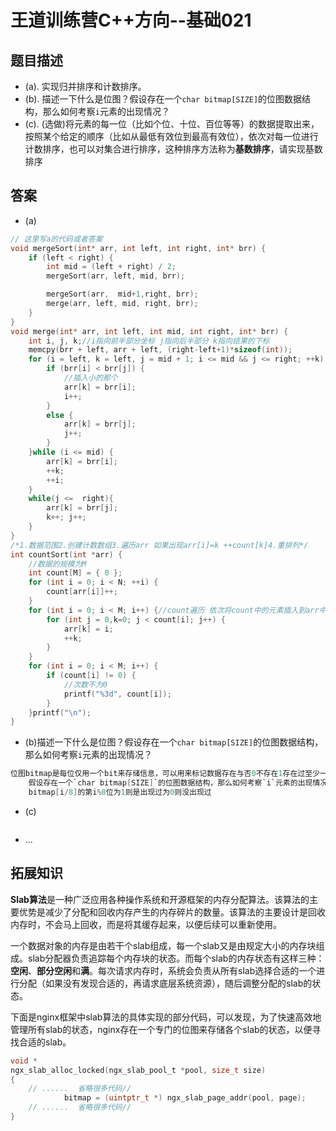 # 王道训练营C++方向--基础021

## 题目描述

- (a). 实现归并排序和计数排序。
- (b). 描述一下什么是位图？假设存在一个`char bitmap[SIZE]`的位图数据结构，那么如何考察`i`元素的出现情况？
- (c). (选做)将元素的每一位（比如个位、十位、百位等等）的数据提取出来，按照某个给定的顺序（比如从最低有效位到最高有效位），依次对每一位进行计数排序，也可以对集合进行排序，这种排序方法称为**基数排序**，请实现基数排序

## 答案

- (a)

```c
// 这里写a的代码或者答案
void mergeSort(int* arr, int left, int right, int* brr) {
	if (left < right) {
		int mid = (left + right) / 2;
		mergeSort(arr, left, mid, brr);

		mergeSort(arr,  mid+1,right, brr);
		merge(arr, left, mid, right, brr);
	}
}
void merge(int* arr, int left, int mid, int right, int* brr) {
	int i, j, k;//i指向前半部分坐标 j指向后半部分 k指向结果的下标
	memcpy(brr + left, arr + left, (right-left+1)*sizeof(int));
	for (i = left, k = left, j = mid + 1; i <= mid && j <= right; ++k) {
		if (brr[i] < brr[j]) {
			//插入小的那个
			arr[k] = brr[i];
			i++;
		}
		else {
			arr[k] = brr[j];
			j++;
		}
	}while (i <= mid) {
		arr[k] = brr[i];
		++k;
		++i;
	}
	while(j <=  right){
		arr[k] = brr[j];
		k++; j++;
	}
}
/*1.数据范围2.创建计数数组3.遍历arr 如果出现arr[i]=k ++count[k]4.重排列*/
int countSort(int *arr) {
	//数据的规模为M
	int count[M] = { 0 };
	for (int i = 0; i < N; ++i) {
		count[arr[i]]++;
	}
	for (int i = 0; i < M; i++) {//count遍历 依次将count中的元素插入到arr中
		for (int j = 0,k=0; j < count[i]; j++) {
			arr[k] = i;
			++k;
		}
	}
	for (int i = 0; i < M; i++) {
		if (count[i] != 0) {
			//次数不为0 
			printf("%3d", count[i]);
		}
	}printf("\n");
}
```

- (b)描述一下什么是位图？假设存在一个`char bitmap[SIZE]`的位图数据结构，那么如何考察`i`元素的出现情况？

```c
位图bitmap是每位仅用一个bit来存储信息，可以用来标记数据存在与否0不存在1存在过至少一次 ，可以应用在重复上
    假设存在一个`char bitmap[SIZE]`的位图数据结构，那么如何考察`i`元素的出现情况？
    bitmap[i/8]的第i%8位为1则是出现过为0则没出现过
```

- (c)

```c

```

- ...

## 拓展知识

**Slab算法**是一种广泛应用各种操作系统和开源框架的内存分配算法。该算法的主要优势是减少了分配和回收内存产生的内存碎片的数量。该算法的主要设计是回收内存时，不会马上回收，而是将其缓存起来，以便后续可以重新使用。

一个数据对象的内存是由若干个slab组成，每一个slab又是由规定大小的内存块组成。slab分配器负责追踪每个内存块的状态。而每个slab的内存状态有这样三种：**空闲**、**部分空闲**和**满**。每次请求内存时，系统会负责从所有slab选择合适的一个进行分配（如果没有发现合适的，再请求底层系统资源），随后调整分配的slab的状态。

下面是nginx框架中slab算法的具体实现的部分代码，可以发现，为了快速高效地管理所有slab的状态，nginx存在一个专门的位图来存储各个slab的状态，以便寻找合适的slab。

```c
void *
ngx_slab_alloc_locked(ngx_slab_pool_t *pool, size_t size)
{
	// ......  省略很多代码// 
            bitmap = (uintptr_t *) ngx_slab_page_addr(pool, page);
	// ......  省略很多代码//
}

```



